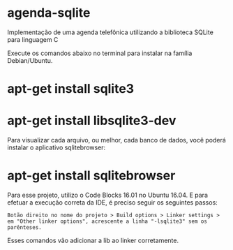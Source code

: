 # agenda-sqlite
Implementação de uma agenda telefônica utilizando a biblioteca SQLite para linguagem C


Execute os comandos abaixo no terminal para instalar na família Debian/Ubuntu.

# apt-get install sqlite3
# apt-get install libsqlite3-dev

Para visualizar cada arquivo, ou melhor, cada banco de dados, você poderá instalar o aplicativo sqlitebrowser:

# apt-get install sqlitebrowser

Para esse projeto, utilizo o Code Blocks 16.01 no Ubuntu 16.04. E para efetuar a execução correta da IDE, é preciso seguir os seguintes passos:

	Botão direito no nome do projeto > Build options > Linker settings > em "Other linker options", acrescente a linha "-lsqlite3" sem os parênteses.

Esses comandos vão adicionar a lib ao linker corretamente.

